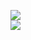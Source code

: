 [![](https://img.shields.io/badge/Made%20With-Github%20Spray-lightgrey.svg?style=for-the-badge&logo=github)](https://github.com/Annihil/github-spray#26059)  
[![](https://i.imgur.com/2DrTn0Z.gif)](https://github.com/Annihil/github-spray)